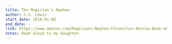 ```yaml
---
title: The Magician's Nephew
author: C.S. Lewis
start_date: 2018-01-08
end_date: ~
link: https://www.amazon.com/Magicians-Nephew-Chronicles-Narnia-Book-ebook/dp/B001I45UF2/ref=sr_1_1?s=digital-text&ie=UTF8&qid=1517546253&sr=1-1&keywords=the+magicians+nephew
notes: Read aloud to my daughter.
---
```

